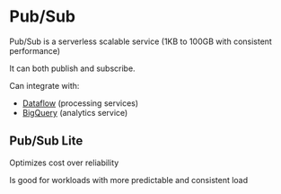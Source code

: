# Pub/Sub

Pub/Sub is a serverless scalable service (1KB to 100GB with consistent performance)

It can both publish and subscribe.

Can integrate with:
- [Dataflow](dataflow.md) (processing services)
- [BigQuery](bigquery.md) (analytics service)


## Pub/Sub Lite

Optimizes cost over reliability

Is good for workloads with more predictable and consistent load
